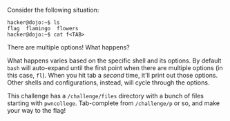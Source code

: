 Consider the following situation:

```console
hacker@dojo:~$ ls
flag  flamingo  flowers
hacker@dojo:~$ cat f<TAB>
```

There are multiple options!
What happens?

What happens varies based on the specific shell and its options.
By default `bash` will auto-expand until the first point when there are multiple options (in this case, `fl`).
When you hit tab a _second_ time, it'll print out those options.
Other shells and configurations, instead, will cycle through the options.

This challenge has a `/challenge/files` directory with a bunch of files starting with `pwncollege`.
Tab-complete from `/challenge/p` or so, and make your way to the flag!

